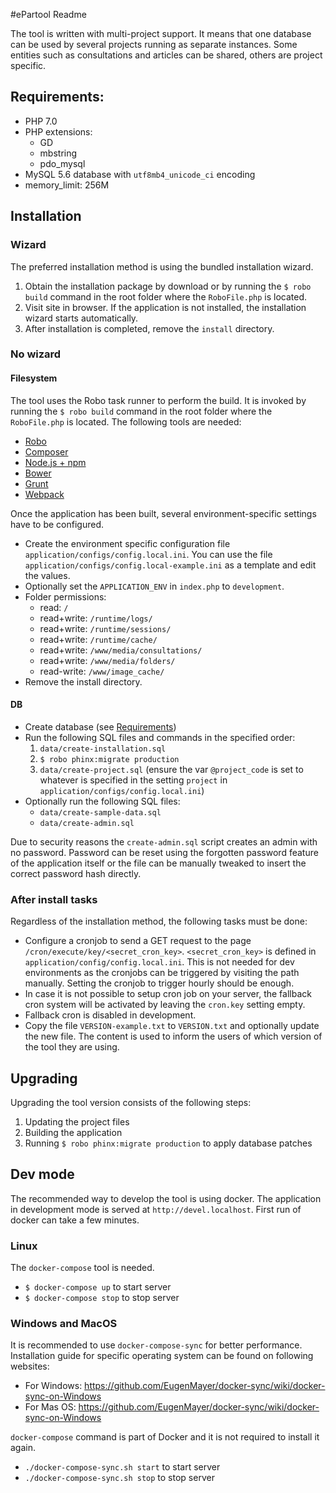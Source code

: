 #ePartool Readme

The tool is written with multi-project support. It means that one database can be used by several projects running as separate instances. Some entities such as consultations and articles can be shared, others are project specific.

## Requirements:

* PHP 7.0
* PHP extensions:
    * GD
    * mbstring
    * pdo_mysql
* MySQL 5.6 database with `utf8mb4_unicode_ci` encoding
* memory_limit: 256M


## Installation

### Wizard
The preferred installation method is using the bundled installation wizard.

1. Obtain the installation package by download or by running the `$ robo build` command in the root folder where the `RoboFile.php` is located. 
2. Visit site in browser. If the application is not installed, the installation wizard starts automatically.
3. After installation is completed, remove the `install` directory.

### No wizard
#### Filesystem
The tool uses the Robo task runner to perform the build. It is invoked by running the `$ robo build` command in the root folder where the `RoboFile.php` is located. The following tools are needed:

* [Robo](http://robo.li/)
* [Composer](https://getcomposer.org/)
* [Node.js + npm](http://nodejs.org/)
* [Bower](http://bower.io/)
* [Grunt](http://gruntjs.com/)
* [Webpack](https://webpack.github.io/)

Once the application has been built, several environment-specific settings have to be configured.

* Create the environment specific configuration file `application/configs/config.local.ini`.
You can use the file `application/configs/config.local-example.ini` as a template and edit the values.
* Optionally set the `APPLICATION_ENV` in `index.php` to `development`.
* Folder permissions:
    + read: `/`
    + read+write: `/runtime/logs/`
    + read+write: `/runtime/sessions/`
    + read+write: `/runtime/cache/`
    + read+write: `/www/media/consultations/`
    + read+write: `/www/media/folders/`
    + read-write: `/www/image_cache/`
* Remove the install directory.

#### DB
* Create database (see [Requirements](#Requirements))
* Run the following SQL files and commands in the specified order:
    1. `data/create-installation.sql`
    2. `$ robo phinx:migrate production` 
    3. `data/create-project.sql` (ensure the var `@project_code` is set to whatever is specified in the setting `project` in `application/configs/config.local.ini`)
* Optionally run the following SQL files:
    * `data/create-sample-data.sql`
    * `data/create-admin.sql`

Due to security reasons the `create-admin.sql` script creates an admin with no password. Password can be reset using the forgotten password feature of the application itself or the file can be manually tweaked to insert the correct password hash directly.

### After install tasks
Regardless of the installation method, the following tasks must be done:

* Configure a cronjob to send a GET request to the page `/cron/execute/key/<secret_cron_key>`. `<secret_cron_key>` is defined in `application/config/config.local.ini`. This is not needed for dev environments as the cronjobs can be triggered by visiting the path manually. Setting the cronjob to trigger hourly should be enough.
* In case it is not possible to setup cron job on your server, the fallback cron system will be activated by leaving the `cron.key` setting empty.
* Fallback cron is disabled in development.
* Copy the file `VERSION-example.txt` to `VERSION.txt` and optionally update the new file. The content is used to inform the users of which version of the tool they are using.


## Upgrading

Upgrading the tool version consists of the following steps:
1. Updating the project files
2. Building the application
3. Running `$ robo phinx:migrate production` to apply database patches


## Dev mode

The recommended way to develop the tool is using docker. The application in development mode is served at `http://devel.localhost`. First run of docker can take a few minutes.

### Linux
The `docker-compose` tool is needed.

* `$ docker-compose up` to start server
* `$ docker-compose stop` to stop server
 
### Windows and MacOS
It is recommended to use `docker-compose-sync` for better performance.
Installation guide for specific operating system can be found on following websites:

* For Windows: https://github.com/EugenMayer/docker-sync/wiki/docker-sync-on-Windows
* For Mas OS: https://github.com/EugenMayer/docker-sync/wiki/docker-sync-on-Windows

`docker-compose` command is part of Docker and it is not required to install it again.

* `./docker-compose-sync.sh start` to start server
* `./docker-compose-sync.sh stop` to stop server
